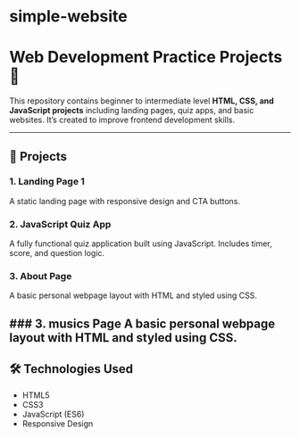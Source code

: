 # simple-website

# Web Development Practice Projects 🚀

This repository contains beginner to intermediate level **HTML, CSS, and JavaScript projects** including landing pages, quiz apps, and basic websites. It’s created to improve frontend development skills.

---

## 📁 Projects

### 1. Landing Page 1
A static landing page with responsive design and CTA buttons.

### 2. JavaScript Quiz App
A fully functional quiz application built using JavaScript. Includes timer, score, and question logic.

### 3. About  Page
A basic personal webpage layout with HTML and styled using CSS.



**### 3. musics  Page
A basic personal webpage layout with HTML and styled using CSS.**
---

## 🛠️ Technologies Used

- HTML5
- CSS3
- JavaScript (ES6)
- Responsive Design
